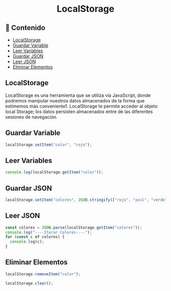 <h1 align="center">LocalStorage</h1>

<h2>📑 Contenido</h2>

- [LocalStorage](#localstorage)
- [Guardar Variable](#guardar-variable)
- [Leer Variables](#leer-variables)
- [Guardar JSON](#guardar-json)
- [Leer JSON](#leer-json)
- [Eliminar Elementos](#eliminar-elementos)

## LocalStorage

LocalStorage es una herramienta que se utiliza vía JavaScript, donde podremos manipular nuestros datos almacenados de la forma que estimemos más conveniente1. LocalStorage te permite acceder al objeto local Storage; los datos persisten almacenados entre de las diferentes sesiones de navegación.

## Guardar Variable

```js
localStorage.setItem("color", "rojo");
```

## Leer Variables

```js
console.log(localStorage.getItem("color"));
```

## Guardar JSON

```js
localStorage.setItem("colores", JSON.stringify(["rojo", "azul", "verde"]));
```

## Leer JSON

```js
const colores = JSON.parse(localStorage.getItem("colores"));
console.log("----Iterar Colores----");
for (const c of colores) {
  console.log(c);
}
```

## Eliminar Elementos

```js
localStorage.removeItem("color");

localStorage.clear();
```
